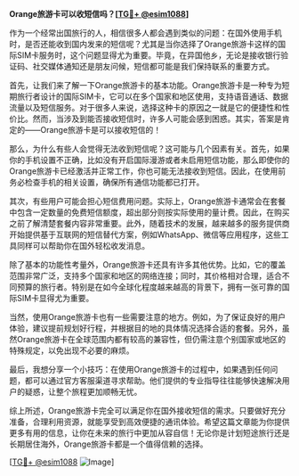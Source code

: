 **Orange旅游卡可以收短信吗？[[TG💪+ @esim1088](https://t.me/s/esim1088)]**

作为一个经常出国旅行的人，相信很多人都会遇到类似的问题：在国外使用手机时，是否还能收到国内发来的短信呢？尤其是当你选择了Orange旅游卡这样的国际SIM卡服务时，这个问题显得尤为重要。毕竟，在异国他乡，无论是接收银行验证码、社交媒体通知还是朋友问候，短信都可能是我们保持联系的重要方式。

首先，让我们来了解一下Orange旅游卡的基本功能。Orange旅游卡是一种专为短期旅行者设计的国际SIM卡，它可以在多个国家和地区使用，支持语音通话、数据流量以及短信服务。对于很多人来说，选择这种卡的原因之一就是它的便捷性和性价比。然而，当涉及到能否接收短信时，许多人可能会感到困惑。其实，答案是肯定的——Orange旅游卡是可以接收短信的！

那么，为什么有些人会觉得无法收到短信呢？这可能与几个因素有关。首先，如果你的手机设置不正确，比如没有开启国际漫游或者未启用短信功能，那么即使你的Orange旅游卡已经激活并正常工作，你也可能无法接收到短信。因此，在使用前务必检查手机的相关设置，确保所有通信功能都已打开。

其次，有些用户可能会担心短信费用问题。实际上，Orange旅游卡通常会在套餐中包含一定数量的免费短信额度，超出部分则按实际使用的量计费。因此，在购买之前了解清楚套餐内容非常重要。此外，随着技术的发展，越来越多的服务提供商开始提供基于互联网的短信替代方案，例如WhatsApp、微信等应用程序，这些工具同样可以帮助你在国外轻松收发消息。

除了基本的功能性考量外，Orange旅游卡还具有许多其他优势。比如，它的覆盖范围非常广泛，支持多个国家和地区的网络连接；同时，其价格相对合理，适合不同预算的旅行者。特别是在如今全球化程度越来越高的背景下，拥有一张可靠的国际SIM卡显得尤为重要。

当然，使用Orange旅游卡也有一些需要注意的地方。例如，为了保证良好的用户体验，建议提前规划好行程，并根据目的地的具体情况选择合适的套餐。另外，虽然Orange旅游卡在全球范围内都有较高的兼容性，但仍需注意个别国家或地区的特殊规定，以免出现不必要的麻烦。

最后，我想分享一个小技巧：在使用Orange旅游卡的过程中，如果遇到任何问题，都可以通过官方客服渠道寻求帮助。他们提供的专业指导往往能够快速解决用户的疑惑，让整个旅程更加顺畅无忧。

综上所述，Orange旅游卡完全可以满足你在国外接收短信的需求。只要做好充分准备，合理利用资源，就能享受到高效便捷的通讯体验。希望这篇文章能为你提供更多有用的信息，让你在未来的旅行中更加从容自信！无论你是计划短途旅行还是长期居住海外，Orange旅游卡都是一个值得信赖的选择。

[[TG💪+ @esim1088](https://t.me/s/esim1088) ![Image](https://i.postimg.cc/4NQfJmqS/Snipaste-2025-05-13-00-14-12.png)]
